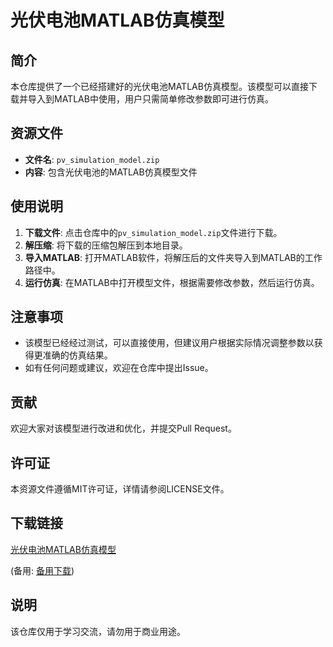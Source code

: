 # 光伏电池MATLAB仿真模型

## 简介
本仓库提供了一个已经搭建好的光伏电池MATLAB仿真模型。该模型可以直接下载并导入到MATLAB中使用，用户只需简单修改参数即可进行仿真。

## 资源文件
- **文件名**: `pv_simulation_model.zip`
- **内容**: 包含光伏电池的MATLAB仿真模型文件

## 使用说明
1. **下载文件**: 点击仓库中的`pv_simulation_model.zip`文件进行下载。
2. **解压缩**: 将下载的压缩包解压到本地目录。
3. **导入MATLAB**: 打开MATLAB软件，将解压后的文件夹导入到MATLAB的工作路径中。
4. **运行仿真**: 在MATLAB中打开模型文件，根据需要修改参数，然后运行仿真。

## 注意事项
- 该模型已经经过测试，可以直接使用，但建议用户根据实际情况调整参数以获得更准确的仿真结果。
- 如有任何问题或建议，欢迎在仓库中提出Issue。

## 贡献
欢迎大家对该模型进行改进和优化，并提交Pull Request。

## 许可证
本资源文件遵循MIT许可证，详情请参阅LICENSE文件。

## 下载链接
[光伏电池MATLAB仿真模型](https://pan.quark.cn/s/0d491d98fd4e) 

(备用: [备用下载](https://pan.baidu.com/s/1svUaVmvT2faozRT0nGOfOg?pwd=1234))

## 说明

该仓库仅用于学习交流，请勿用于商业用途。
